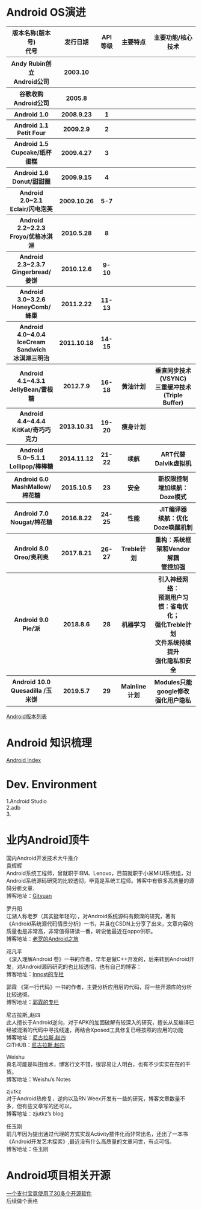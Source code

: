 

# Android OS演进
<table> 
    <tr>
        <th>版本名称(版本号)<br>代号</th> <th>发行日期</th> <th>API等级</th> <th>主要特点</th> <th>主要功能/核心技术</th>
    </tr>
    <tr>
        <th>Andy Rubin创立<br>Android公司</th>  <th>2003.10</th> <th></th> <th></th> <th></th>
    </tr>  
    <tr>
        <th>谷歌收购<br>Android公司</th> <th>2005.8</th> <th></th> <th></th> <th></th>
    </tr>    
    <tr>
        <th>Android 1.0</th> <th>2008.9.23</th> <th>1</th> <th></th> <th></th>
    </tr>   
    <tr>
        <th>Android 1.1 <br> Petit Four </th> <th>2009.2.9</th> <th>2</th> <th></th> <th></th>
    </tr>   
    <tr>
        <th>Android 1.5 <br>  Cupcake/纸杯蛋糕</th> <th>2009.4.27</th> <th>3</th> <th></th> <th></th>
    </tr>    
    <tr>
        <th>Android 1.6 <br> Donut/甜甜圈</th> <th>2009.9.15</th> <th>4</th> <th></th> <th></th>
    </tr>   
    <tr>
        <th>Android 2.0~2.1 <br> Eclair/闪电泡芙</th> <th>2009.10.26</th> <th>5-7</th> <th></th> <th></th>
    </tr>    
    <tr>
        <th>Android 2.2~2.2.3 <br> Froyo/优格冰淇淋</th> <th>2010.5.28</th> <th>8</th> <th></th> <th></th>
    </tr>  
    <tr>
        <th>Android 2.3~2.3.7<br>Gingerbread/姜饼</th>  <th>2010.12.6</th> <th>9-10</th> <th></th> <th></th>
    </tr>    
    <tr>
        <th>Android 3.0~3.2.6<br>HoneyComb/蜂巢</th> <th>2011.2.22</th> <th>11-13</th> <th></th> <th></th>
    </tr>   
    <tr>
        <th>Android 4.0~4.0.4<br>IceCream Sandwich <br>冰淇淋三明治</th> <th>2011.10.18</th> <th>14-15</th> <th></th> <th></th>
    </tr>    
    <tr>
        <th>Android 4.1~4.3.1 <br>JellyBean/雷根糖</th> <th>2012.7.9</th> <th>16-18</th> <th>黄油计划</th> <th>垂直同步技术(VSYNC)<br>三重缓冲技术(Triple Buffer)</th>
    </tr>    
    <tr>
        <th>Android 4.4~4.4.4<br>KitKat/奇巧巧克力</th> <th>2013.10.31</th> <th>19-20</th> <th>瘦身计划</th> <th></th>
    </tr>    
    <tr>
        <th>Android 5.0~5.1.1 <br>Lollipop/棒棒糖</th> <th>2014.11.12</th> <th>21-22</th> <th>续航</th> <th>ART代替Dalvik虚拟机</th>
    </tr>  
    <tr>
        <th>Android 6.0<br>MashMallow/棉花糖</th> <th>2015.10.5</th> <th>23</th> <th>安全</th> <th>新权限控制<br>增加续航：Doze模式</th>
    </tr> 
    <tr>
        <th>Android 7.0<br>Nougat/棉花糖</th> <th>2016.8.22</th> <th>24-25</th> <th>性能</th> <th>JIT编译器<br>续航：优化Doze唤醒机制</th>
    </tr>   
    <tr>
        <th>Android 8.0<br>Oreo/奥利奥</th> <th>2017.8.21</th> <th>26-27</th> <th>Treble计划</th> <th>重构：系统框架和Vendor解耦<br>管控加强</th>
    </tr>    
    <tr>
        <th>Android 9.0<br>Pie/派</th> <th>2018.8.6</th> <th>28</th> <th>机器学习</th> <th>引入神经网络：<br>预测用户习惯：省电优化；<br>强化Treble计划<br>文件系统持续提升<br>强化隐私和安全</th>
    </tr>     
    <tr>
        <th>Android 10.0<br>Quesadilla /玉米饼</th> <th>2019.5.7</th> <th>29</th> <th>Mainline计划</th> <th>Modules只能google修改<br>强化用户隐私</th>
    </tr>      
</table>

[Android版本列表](https://zh.wikipedia.org/wiki/Android%E7%89%88%E6%9C%AC%E5%88%97%E8%A1%A8)<br>

# Android 知识梳理
[Android Index](http://blog.csdn.net/ccjhdopc/article/details/54316154)<br>

# Dev. Environment
1.Android Studio <br>
2.adb <br>
3. <br>

# 业内Android顶牛
国内Android开发技术大牛推介 <br>
袁辉辉 <br>
Android系统工程师，曾就职于IBM、Lenovo，目前就职于小米MIUI系统组，对Android系统源码研究的比较透彻，毕竟是系统工程师。博客中有很多高质量的源码分析文章. <br>
博客地址：[Gityuan](http://gityuan.com/)<br>

罗升阳 <br>
江湖人称老罗（其实挺年轻的），对Android系统源码有颇深的研究，著有《Android系统源代码情景分析》一书，并且在CSDN上分享了出来，文章内容的质量也是非常高，非常值得研读一番，听说他最近在oppo供职。 <br>
博客地址：[老罗的Android之旅](http://blog.csdn.net/Luoshengyang)<br>

邓凡平 <br>
《深入理解Android 卷》一书的作者，早年是做C++开发的，后来转到Android开发，对Android源码研究的也比较透彻，也有自己的博客： <br>
博客地址：[Innost的专栏](http://blog.csdn.net/innost)<br>

郭霖 
《第一行代码》一书的作者，主要分析应用层的代码，将一些开源库的分析比较透彻。 <br>
博客地址：[郭霖的专栏](http://blog.csdn.net/sinyu890807/article/list/1)<br>

尼古拉斯_赵四 <br>
此人擅长于Android逆向，对于APK的加固破解有较深入的研究，擅长从反编译已经被混淆的代码中寻找线速，再结合Xposed工具修复已经按照的应用的功能 <br>
博客地址：[尼古拉斯.赵四](http://my.csdn.net/jiangwei0910410003) <br>
GITHUB：[尼古拉斯.赵四](http://my.csdn.net/jiangwei0910410003) <br>

Weishu <br>
真名可能是叫田维术，博客行文不错，很容易让人明白，也有不少实实在在的干货。 <br>
博客地址：Weishu’s Notes <br>

zjutkz <br>
对于Android热修复，逆向以及RN Weex开发有一些的研究，博客文章数量不多，但有些文章写的还可以。 <br>
博客地址：zjutkz’s blog <br>

任玉刚  <br>
前几年因为提出通过代理的方式实现Activity插件化而非常出名，还出了一本书《Android开发艺术探索》,最近没有什么高质量的文章问世，有点可惜。 <br>
博客地址：任玉刚 <br>


# Android项目相关开源
[一个支付宝竟使用了30多个开源软件](https://baijiahao.baidu.com/s?id=1600136837454684578&wfr=spider&for=pc)<br>
后续做个表格
